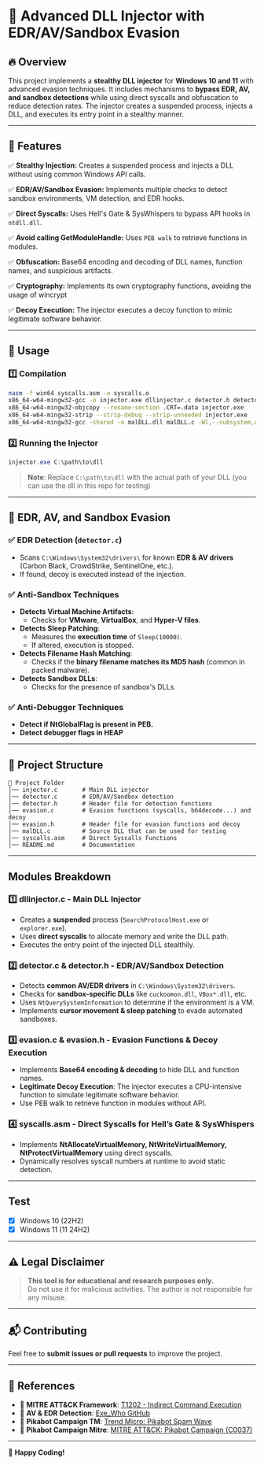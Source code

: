 # 🚀 Advanced DLL Injector with EDR/AV/Sandbox Evasion

## 🔥 Overview
This project implements a **stealthy DLL injector** for **Windows 10 and 11** with advanced evasion techniques. It includes mechanisms to **bypass EDR, AV, and sandbox detections** while using direct syscalls and obfuscation to reduce detection rates. The injector creates a suspended process, injects a DLL, and executes its entry point in a stealthy manner.

---

## 📌 **Features**

✅ **Stealthy Injection:** Creates a suspended process and injects a DLL without using common Windows API calls.

✅ **EDR/AV/Sandbox Evasion:** Implements multiple checks to detect sandbox environments, VM detection, and EDR hooks.

✅ **Direct Syscalls:** Uses Hell's Gate & SysWhispers to bypass API hooks in `ntdll.dll`.

✅ **Avoid calling GetModuleHandle:** Uses `PEB walk` to retrieve functions in modules.

✅ **Obfuscation:** Base64 encoding and decoding of DLL names, function names, and suspicious artifacts.

✅ **Cryptography:** Implements its own cryptography functions, avoiding the usage of wincrypt

✅ **Decoy Execution:** The injector executes a decoy function to mimic legitimate software behavior.

---

## 🚀 **Usage**
### **1️⃣ Compilation**
```bash
nasm -f win64 syscalls.asm -o syscalls.o
x86_64-w64-mingw32-gcc -o injector.exe dllinjector.c detector.h detector.c evasion.c evasion.h syscalls.o -Wno-array-bounds -Wall -lshlwapi -Wl,--section-alignment,4096 -Wl,--gc-sections -Wl,--strip-debug -Wl,--image-base,0x140000000 -O2
x86_64-w64-mingw32-objcopy --rename-section .CRT=.data injector.exe
x86_64-w64-mingw32-strip --strip-debug --strip-unneeded injector.exe
x86_64-w64-mingw32-gcc -shared -o malDLL.dll malDLL.c -Wl,--subsystem,windows -mwindows
```

### **2️⃣ Running the Injector**
```powershell
injector.exe C:\path\to\dll
```
> **Note**: Replace `C:\path\to\dll` with the actual path of your DLL (you can use the dll in this repo for testing)
---

## 🐍 **EDR, AV, and Sandbox Evasion**
### ✅ **EDR Detection (`detector.c`)**
- Scans `C:\Windows\System32\drivers\` for known **EDR & AV drivers** (Carbon Black, CrowdStrike, SentinelOne, etc.).
- If found, decoy is executed instead of the injection.

### ✅ **Anti-Sandbox Techniques**
- **Detects Virtual Machine Artifacts**:
  - Checks for **VMware**, **VirtualBox**, and **Hyper-V files**.
- **Detects Sleep Patching**:
  - Measures the **execution time** of `Sleep(10000)`.
  - If altered, execution is stopped.
- **Detects Filename Hash Matching**:
  - Checks if the **binary filename matches its MD5 hash** (common in packed malware).
- **Detects Sandbox DLLs**:
  - Checks for the presence of sandbox's DLLs.
### ✅ **Anti-Debugger Techniques**
- **Detect if NtGlobalFlag is present in PEB.**
- **Detect debugger flags in HEAP**

---

## 📝 **Project Structure**
```
📂 Project Folder
│── injector.c       # Main DLL injector
│── detector.c       # EDR/AV/Sandbox detection
│── detector.h       # Header file for detection functions
│── evasion.c        # Evasion functions (syscalls, b64decode...) and decoy
│── evasion.h        # Header file for evasion functions and decoy
|── malDLL.c         # Source DLL that can be used for testing
│── syscalls.asm     # Direct Syscalls Functions
│── README.md        # Documentation
```
---
## Modules Breakdown
### **1️⃣ dllinjector.c - Main DLL Injector**
- Creates a **suspended** process (`SearchProtocolHost.exe` or `explorer.exe`).
- Uses **direct syscalls** to allocate memory and write the DLL path.
- Executes the entry point of the injected DLL stealthily.

### **2️⃣ detector.c & detector.h - EDR/AV/Sandbox Detection**
- Detects **common AV/EDR drivers** in `C:\Windows\System32\drivers`.
- Checks for **sandbox-specific DLLs** like `cuckoomon.dll`, `VBox*.dll`, etc.
- Uses `NtQuerySystemInformation` to determine if the environment is a VM.
- Implements **cursor movement & sleep patching** to evade automated sandboxes.

### **3️⃣ evasion.c & evasion.h - Evasion Functions & Decoy Execution**
- Implements **Base64 encoding & decoding** to hide DLL and function names.
- **Legitimate Decoy Execution**: The injector executes a CPU-intensive function to simulate legitimate software behavior.
- Use PEB walk to retrieve function in modules without API.

### **4️⃣ syscalls.asm - Direct Syscalls for Hell’s Gate & SysWhispers**
- Implements **NtAllocateVirtualMemory, NtWriteVirtualMemory, NtProtectVirtualMemory** using direct syscalls.
- Dynamically resolves syscall numbers at runtime to avoid static detection.

---

## **Test**

- [x] Windows 10 (22H2)
- [x] Windows 11 (11 24H2)

---

## ⚠️ **Legal Disclaimer**
> **This tool is for educational and research purposes only.**  
> Do not use it for malicious activities. The author is not responsible for any misuse.

---

## 📬 **Contributing**
Feel free to **submit issues or pull requests** to improve the project.  

---

## 📜 **References**
- 🔗 **MITRE ATT&CK Framework**: [T1202 - Indirect Command Execution](https://attack.mitre.org/techniques/T1202/)  
- 🔗 **AV & EDR Detection**: [Exe_Who GitHub](https://github.com/Nariod/exe_who)
- 🔗 **Pikabot Campaign TM**: [Trend Micro: Pikabot Spam Wave](https://www.trendmicro.com/en_us/research/24/a/a-look-into-pikabot-spam-wave-campaign.html)
- 🔗 **Pikabot Campaign Mitre**: [MITRE ATT&CK: Pikabot Campaign (C0037)](https://attack.mitre.org/campaigns/C0037/)

---

🚀 **Happy Coding!**

